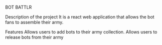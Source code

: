BOT BATTLR

Description of the project
It is a react web application that allows the bot fans to assemble their army.

Features
Allows users to add bots to their army collection.
Allows users to release bots from their army